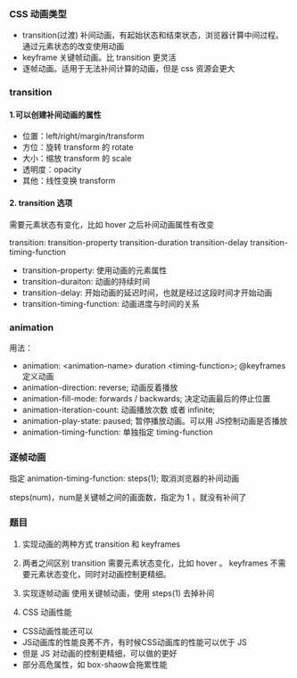 ### CSS 动画类型
- transition(过渡) 补间动画，有起始状态和结束状态，浏览器计算中间过程。通过元素状态的改变使用动画
- keyframe 关键帧动画。比 transition 更灵活
- 逐帧动画。适用于无法补间计算的动画，但是 css 资源会更大

### transition

#### 1.可以创建补间动画的属性

- 位置：left/right/margin/transform
- 方位：旋转 transform 的 rotate
- 大小：缩放 transform 的 scale
- 透明度：opacity
- 其他：线性变换 transform

#### 2. transition 选项
需要元素状态有变化，比如 hover 之后补间动画属性有改变

transition: transition-property transition-duration transition-delay transition-timing-function

- transition-property: 使用动画的元素属性
- transition-duraiton: 动画的持续时间
- transition-delay: 开始动画的延迟时间，也就是经过这段时间才开始动画
- transition-timing-function: 动画进度与时间的关系

### animation
用法：
- animation: \<animation-name\> duration \<timing-function\>; @keyframes 定义动画
- animation-direction: reverse; 动画反着播放
- animation-fill-mode: forwards / backwards; 决定动画最后的停止位置
- animation-iteration-count: 动画播放次数 或者 infinite;
- animation-play-state: paused; 暂停播放动画。可以用 JS控制动画是否播放
- animation-timing-function: 单独指定 timing-function

### 逐帧动画
指定 animation-timing-function: steps(1); 取消浏览器的补间动画

steps(num)，num是关键帧之间的画面数，指定为 1 ，就没有补间了

### 题目

1. 实现动画的两种方式
transition 和 keyframes

2. 两者之间区别
transition 需要元素状态变化，比如 hover 。
keyframes 不需要元素状态变化，同时对动画控制更精细。

3. 实现逐帧动画
使用关键帧动画，使用 steps(1) 去掉补间

4. CSS 动画性能
- CSS动画性能还可以
- JS动画库的性能良莠不齐，有时候CSS动画库的性能可以优于 JS
- 但是 JS 对动画的控制更精细，可以做的更好
- 部分高危属性，如 box-shaow会拖累性能 
